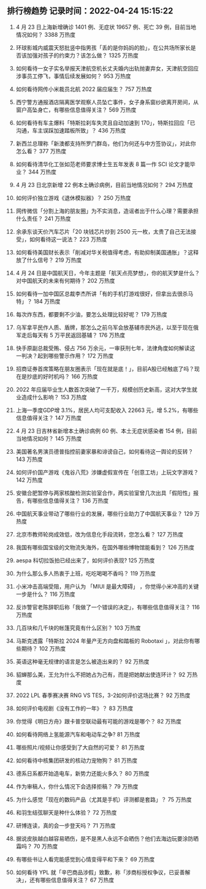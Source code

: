 
## 排行榜趋势 记录时间：2022-04-24 15:15:22
  
  1. 4 月 23 日上海新增确诊 1401 例、无症状 19657 例、死亡 39 例，目前当地情况如何？ 3388 万热度
    
  2. 环球影城内威震天怒批竖中指男孩「丢的是你妈妈的脸」，在公共场所家长是否该加强对孩子的约束力？该怎么做？ 1325 万热度
    
  3. 如何看待一女子实名举报天津航空机长丈夫婚内出轨抛妻弃女，天津航空回应涉事员工停飞，事情后续发展如何？ 953 万热度
    
  4. 如何看待网传小米裁员北航 2022 届应届生？ 757 万热度
    
  5. 西宁警方通报酒店隔离医学观察人员坠亡事件，女子身系窗纱欲离开房间，从窗户高坠身亡，有哪些信息值得关注？ 569 万热度
    
  6. 如何看待有车主爆料「特斯拉刹车失灵且自动加速到 170」，特斯拉回应「已沟通，车主误踩加速踏板所致」？ 436 万热度
    
  7. 新西兰总理称「新澳都支持所罗门群岛，他们为何还与中方签协议」，对此你怎么看？ 377 万热度
    
  8. 如何看待清华化工张如范老师要求博士生五年发表 8 篇一作 SCI 论文才能毕业？ 344 万热度
    
  9. 4 月 23 日北京新增 22 例本土确诊病例，目前当地情况如何？ 294 万热度
    
  10. 如何评价独立游戏《退休模拟器》？ 250 万热度
    
  11. 网传微信「分割上海的朋友圈」为不实消息，造谣者出于什么心理？需要承担什么责任？ 241 万热度
    
  12. 余承东谈天价汽车芯片「20 块钱芯片炒到 2500 元一枚，太贵了自己无法接受」，如何看待这一说法？ 223 万热度
    
  13. 如何看待美国财长表示「削减对华关税值得考虑，有助抑制美国通胀」？这释放了什么信号？ 219 万热度
    
  14. 4 月 24 日是中国航天日，今年主题是「航天点亮梦想」，你的航天梦是什么？对中国航天的未来有何期待？ 202 万热度
    
  15. 如何看待一加中国区总裁李杰所讲「有的手机打游戏很好，但拿出去很杀马特」？ 184 万热度
    
  16. 每次炸东西，都要剩不少油，要怎么处理比较好呢？ 179 万热度
    
  17. 乌军拿平民作人质、盾牌，那怎么之前乌军会放基辅市民外逃，以至于现在俄军走后每天有 5 万平民返回基辅？ 176 万热度
    
  18. 快手原副总裁受贿、侵占 756 万余元，一审获刑七年，法律角度如何解读这一判决？起到哪些警示作用？ 172 万热度
    
  19. 招商证券首席策略在朋友圈表示「现在就是底！」，目前A股已经触底了吗？现在是抄底的好时机吗？ 166 万热度
    
  20. 2022 年应届毕业生人数首次突破了一千万，规模创历史新高，这对大学生就业造成什么影响？ 153 万热度
    
  21. 上海一季度GDP增 3.1%，居民人均可支配收入 22663 元，增 5.2%，有哪些信息值得关注？ 147 万热度
    
  22. 4 月 23 日吉林省新增本土确诊病例 60 例、本土无症状感染者 154 例，目前当地情况如何？ 145 万热度
    
  23. 美国著名男演员德普指控前妻家暴和诽谤自己，如何看待这一舆论的反转？ 143 万热度
    
  24. 如何评价国产游戏《鬼谷八荒》涉嫌虚假宣传在「创意工坊」上玩文字游戏？ 142 万热度
    
  25. 安徽合肥暂停与两家核酸检测实验室合作，两实验室曾几次出具「假阳性」报告，有哪些信息值得关注？ 136 万热度
    
  26. 中国航天事业带动了哪些行业的发展，哪些行业助力了中国航天事业？ 129 万热度
    
  27. 北京市教师轮岗成效低，改为信息化手段流转，您怎么看？ 127 万热度
    
  28. 我国有哪些国宝级的文物流失海外，在国外哪些博物馆能看到？ 126 万热度
    
  29. aespa 科切拉饭拍已经出来了，如何评价表现? 125 万热度
    
  30. 为什么那么多人热衷于上班，吃吃喝喝不香吗？ 119 万热度
    
  31. 小米冲击高端受阻，用户认为 「MIUI 是最大障碍」 ，你觉得小米冲高的关键一步是什么？ 116 万热度
    
  32. 反诈警官老陈辞职后称「我做了一个错误的决定」，有哪些信息值得关注？ 116 万热度
    
  33. 几百块和几千块的帐篷究竟有什么区别？ 103 万热度
    
  34. 马斯克透露「特斯拉 2024 年量产无方向盘和踏板的 Robotaxi 」，对此你有哪些期待？ 102 万热度
    
  35. 英语这种毫无规律的语言是怎么被造出来的？ 92 万热度
    
  36. 貂蝉那么美，王允为什么不把她占为己有，而是把她献出使连环计？ 92 万热度
    
  37. 2022 LPL 春季赛决赛 RNG VS TES，3-2如何评价这场比赛？ 92 万热度
    
  38. 如何评价电视剧《没有工作的一年》？ 83 万热度
    
  39. 你觉得《明日方舟》跟卡普空联动最有可能的游戏是哪个？ 82 万热度
    
  40. 如何看待网络上氢能源汽车和电动车之争? 81 万热度
    
  41. 哪些照片/视频让你感受到了大自然的可爱？ 81 万热度
    
  42. 如何看待中核集团研发的核动力宠物狗？ 81 万热度
    
  43. 德系日系都开始造电车，新势力还能火多久？ 80 万热度
    
  44. 作为审稿人，你什么情况下会选择拒稿？ 79 万热度
    
  45. 为什么感觉「现在的数码产品（尤其是手机）评测都是套路」？ 75 万热度
    
  46. 和羽生结弦聊天是种什么体验？ 72 万热度
    
  47. 研博连读，真的会一步登天吗？ 71 万热度
    
  48. 据说皮肤越白越容易晒伤，是不是黑人永远不会晒伤？他们去海边玩要涂防晒霜吗？ 70 万热度
    
  49. 有哪些书让人看完能感觉到心情变得平和下来？ 69 万热度
    
  50. 如何看待 YPL 就「辛巴商品涉假」致歉，称「涉商标授权争议，已妥善解决」，还有哪些信息值得关注？ 67 万热度
    
